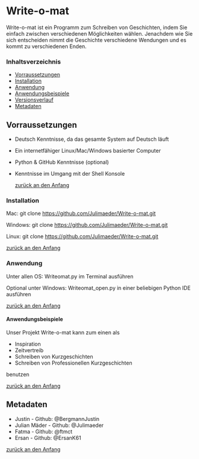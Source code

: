 # Write-o-mat
Write-o-mat ist ein Programm zum Schreiben von Geschichten, indem Sie einfach zwischen verschiedenen Möglichkeiten wählen.
Jenachdem wie Sie sich entscheiden nimmt die Geschichte verschiedene Wendungen und es kommt zu verschiedenen Enden.



### Inhaltsverzeichnis

- [Vorraussetzungen](#Vorraussetzungen)
- [Installation](#Installation)
- [Anwendung](#Anwendung)
- [Anwendungsbeispiele](#Anwendungsbeispiele)
- [Versionsverlauf](#Versionsverlauf)
- [Metadaten](#Metadaten)


## Vorraussetzungen
- Deutsch Kenntnisse, da das gesamte System auf Deutsch läuft
- Ein internetfähiger Linux/Mac/Windows basierter Computer
- Python & GitHub Kenntnisse (optional)
- Kenntnisse im Umgang mit der Shell Konsole


  [zurück an den Anfang](#Write-o-mat)


### Installation

Mac:
git clone https://github.com/Julimaeder/Write-o-mat.git


Windows:
git clone https://github.com/Julimaeder/Write-o-mat.git



Linux:
git clone https://github.com/Julimaeder/Write-o-mat.git



[zurück an den Anfang](#Write-o-mat)


### Anwendung 

Unter allen OS: Writeomat.py im Terminal ausführen

Optional unter Windows: Writeomat_open.py in einer beliebigen Python IDE ausführen

  [zurück an den Anfang](#Write-o-mat)
  

#### Anwendungsbeispiele

Unser Projekt Write-o-mat kann zum einen als
- Inspiration
- Zeitvertreib
- Schreiben von Kurzgeschichten
- Schreiben von Professionellen Kurzgeschichten

benutzen 


[zurück an den Anfang](#Write-o-mat)



## Metadaten


- Justin - Github: @BergmannJustin
- Julian Mäder - Github: @Julimaeder
- Fatma - Github: @ftmct
- Ersan - Github: @ErsanK61


[zurück an den Anfang](#Write-o-mat)




                                                                        

                                                                        
                                                                        
   
   
